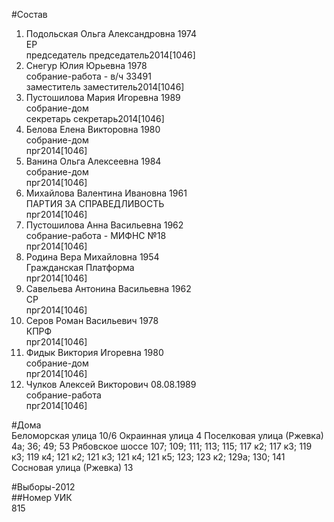 #Состав  
1. Подольская Ольга Александровна 1974  
    ЕР  
    председатель председатель2014[1046]  
2. Снегур Юлия Юрьевна 1978  
    собрание-работа - в/ч 33491  
    заместитель заместитель2014[1046]  
3. Пустошилова Мария Игоревна 1989  
    собрание-дом  
    секретарь секретарь2014[1046]  
4. Белова Елена Викторовна 1980  
    собрание-дом  
    прг2014[1046]  
5. Ванина Ольга Алексеевна 1984  
    собрание-дом  
    прг2014[1046]  
6. Михайлова Валентина Ивановна 1961  
    ПАРТИЯ ЗА СПРАВЕДЛИВОСТЬ  
    прг2014[1046]  
7. Пустошилова Анна Васильевна 1962  
    собрание-работа - МИФНС №18  
    прг2014[1046]  
8. Родина Вера Михайловна 1954  
    Гражданская Платформа  
    прг2014[1046]  
9. Савельева Антонина Васильевна 1962  
    СР  
    прг2014[1046]  
10. Серов Роман Васильевич 1978  
    КПРФ  
    прг2014[1046]  
11. Фидык Виктория Игоревна 1980  
    собрание-дом  
    прг2014[1046]  
12. Чулков Алексей Викторович 08.08.1989  
    собрание-работа  
    прг2014[1046]  
  
#Дома  
Беломорская улица 10/6 Окраинная улица 4 Поселковая улица (Ржевка) 4а; 36; 49; 53 Рябовское шоссе 107; 109; 111; 113; 115; 117 к2; 117 к3; 119 к3; 119 к4; 121 к2; 121 к3; 121 к4; 121 к5; 123; 123 к2; 129а; 130; 141 Сосновая улица (Ржевка) 13  
  
#Выборы-2012  
##Номер УИК  
815  
